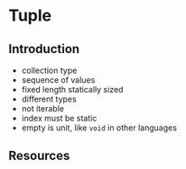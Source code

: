 # Tuple



## Introduction

- collection type
- sequence of values
- fixed length
statically sized
- different types
- not iterable
- index must be static
- empty is unit, like `void` in other languages



## Resources
